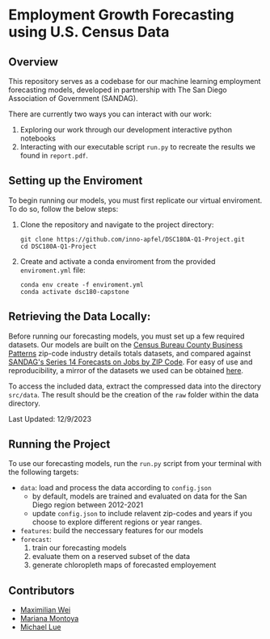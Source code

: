 # Employment Growth Forecasting using U.S. Census Data

## Overview

This repository serves as a codebase for our machine learning employment forecasting models, developed in partnership with The San Diego Association of Government (SANDAG).

There are currently two ways you can interact with our work:

1. Exploring our work through our development interactive python notebooks
2. Interacting with our executable script `run.py` to recreate the results we found in `report.pdf`.


## Setting up the Enviroment

To begin running our models, you must first replicate our virtual enviroment. To do so, follow the below steps:

1. Clone the repository and navigate to the project directory:

   ```
   git clone https://github.com/inno-apfel/DSC180A-Q1-Project.git
   cd DSC180A-Q1-Project
   ```

2. Create and activate a conda enviroment from the provided `enviroment.yml` file:

   ```
   conda env create -f enviroment.yml
   conda activate dsc180-capstone
   ```


## Retrieving the Data Locally:

Before running our forecasting models, you must set up a few required datasets. Our models are built on the [Census Bureau County Business Patterns](https://www.census.gov/programs-surveys/cbp/data/datasets.All.List_1222676053.html) zip-code industry details totals datasets, and compared against [SANDAG's Series 14 Forecasts on Jobs by ZIP Code](https://opendata.sandag.org/Forecast/Series-14-Forecasts-Jobs-by-ZIP-Code/gzcd-xn9p/about_data). For easy of use and reproducibility, a mirror of the datasets we used can be obtained [here](https://drive.google.com/file/d/1VYtJXJOHdor53l4ga_9xIvyeyWZfdBci/view?usp=sharing).

To access the included data, extract the compressed data into the directory `src/data`. The result should be the creation of the `raw` folder within the data directory.

Last Updated: 12/9/2023

  
## Running the Project

To use our forecasting models, run the `run.py` script from your terminal with the following targets:
- `data`: load and process the data according to `config.json`
  - by default, models are trained and evaluated on data for the San Diego region between 2012-2021
  - update `config.json` to include relavent zip-codes and years if you choose to explore different regions or year ranges.
- `features`: build the neccessary features for our models
- `forecast`:
  1. train our forecasting models
  2. evaluate them on a reserved subset of the data
  3. generate chloropleth maps of forecasted employement

  
## Contributors

- [Maximilian Wei](https://www.linkedin.com/in/maxhtwei/)
- [Mariana Montoya](https://www.linkedin.com/in/mariana-montoya11/)
- [Michael Lue](https://www.linkedin.com/in/michael-lue-6ba799201/)